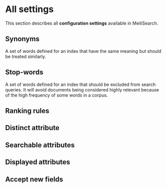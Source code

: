 # All settings

This section describes all **configuration settings** available in MeiliSearch.

## Synonyms

A set of words defined for an index that have the same meaning but should be treated similarly.

## Stop-words

A set of words defined for an index that should be excluded from search queries. It will avoid documents being considered highly relevant because of the high frequency of some words in a corpus.

## Ranking rules


## Distinct attribute


## Searchable attributes


## Displayed attributes


## Accept new fields


